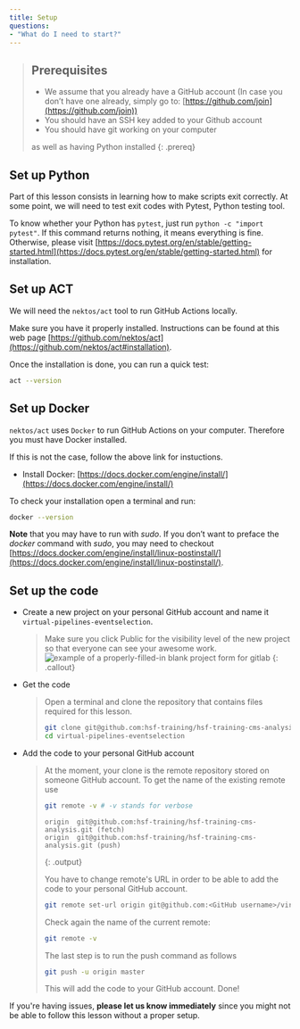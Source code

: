 ```yaml
---
title: Setup
questions:
- "What do I need to start?"
---
```


> ## Prerequisites
>
> - We assume that you already have a GitHub account (In case you don’t have one already, simply go to: [https://github.com/join](https://github.com/join))
> - You should have an SSH key added to your Github account
> - You should have git working on your computer
>
> as well as having Python installed
{: .prereq}

<!--## Video Tutorials-->
<!--<iframe width="420" height="263" src="https://www.youtube.com/watch?v=-Xd5D6xKugk&list=PLKZ9c4ONm-Vl3kwsjrNRlPYNQFbPO2no4&index=1&t=8s" frameborder="0" allow="accelerometer; autoplay; encrypted-media; gyroscope; picture-in-picture" allowfullscreen></iframe>-->


## Set up Python

Part of this lesson consists in learning how to make scripts exit correctly. At some point, we will need to test exit codes with Pytest, Python testing tool.

To know whether your Python has `pytest`, just run `python -c "import pytest"`. If this command returns nothing, it means everything is fine. Otherwise, please visit [https://docs.pytest.org/en/stable/getting-started.html](https://docs.pytest.org/en/stable/getting-started.html) for installation.

## Set up ACT

We will need the `nektos/act` tool to run GitHub Actions locally.

Make sure you have it properly installed. Instructions can be found at this web page [https://github.com/nektos/act](https://github.com/nektos/act#installation).

Once the installation is done, you can run a quick test:
```bash
act --version
```

## Set up Docker

`nektos/act` uses `Docker` to run GitHub Actions on your computer. Therefore you must have Docker installed. 

If this is not the case, follow the above link for instuctions.

- Install Docker:  [https://docs.docker.com/engine/install/](https://docs.docker.com/engine/install/)
<!-- Mac OS:  [https://docs.docker.com/docker-for-mac/install/](https://docs.docker.com/docker-for-mac/install/)-->
<!-- Windows: [https://docs.docker.com/docker-for-windows/install/](https://docs.docker.com/docker-for-windows/install/)-->

To check your installation open a terminal and run:
  ```bash
  docker --version
  ```
**Note** that you may have to run with *sudo*. If you don’t want to preface the *docker* command with *sudo*, you may need to checkout [https://docs.docker.com/engine/install/linux-postinstall/](https://docs.docker.com/engine/install/linux-postinstall/).


## Set up the code

- Create a new project on your personal GitHub account and name it `virtual-pipelines-eventselection`.

  > Make sure you click Public for the visibility level of the new project so that everyone can see your awesome work.
  > ![example of a properly-filled-in blank project form for gitlab]({{site.baseurl}}/fig/blank-project-form.png)
  > {: .callout}  

- Get the code

  > Open a terminal and clone the repository that contains files required for this lesson.
  >
  > ```bash
  > git clone git@github.com:hsf-training/hsf-training-cms-analysis.git virtual-pipelines-eventselection
  > cd virtual-pipelines-eventselection
  > ```

- Add the code to your personal GitHub account

  > At the moment, your clone is the remote repository stored on someone GitHub account. To get the name of the existing remote use
  > ```bash
  > git remote -v # -v stands for verbose
  > ```
  > 
  > ```
  > origin	git@github.com:hsf-training/hsf-training-cms-analysis.git (fetch)
  > origin	git@github.com:hsf-training/hsf-training-cms-analysis.git (push)
  > ```
  > {: .output}
  > 
  > You have to change remote's URL in order to be able to add the code to your personal GitHub account. 
  > 
  > ```bash
  > git remote set-url origin git@github.com:<GitHub username>/virtual-pipelines-eventselection.git
  > ```
  > Check again the name of the current remote:
  > ```bash
  > git remote -v
  > ```
  >  
  > The last step is to run the push command as follows
  > ```bash
  > git push -u origin master
  > ```
  > This will add the code to your GitHub account. Done!

If you're having issues, **please let us know immediately**
since you might not be able to follow this lesson without a proper setup.
